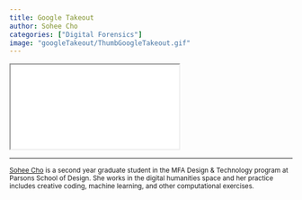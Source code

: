 ```yaml
---
title: Google Takeout
author: Sohee Cho
categories: ["Digital Forensics"]
image: "googleTakeout/ThumbGoogleTakeout.gif"
---
```


<iframe 
    src="{{ site.baseurl }}/assets/img/googleTakeout/googleTakeout.pdf" 
    class="submission_googleTakeout">
</iframe>

---------------

<small>[Sohee Cho](https://ssoheecho.github.io/portfolio/) is a second year graduate student in the MFA Design & Technology program at Parsons School of Design. She works in the digital humanities space and her practice includes creative coding, machine learning, and other computational exercises.</small>

